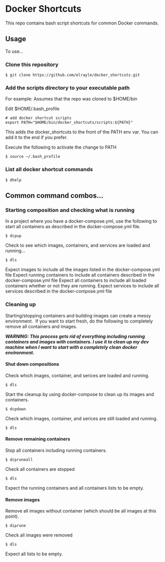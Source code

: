 # Docker Shortcuts

This repo contains bash script shortcuts for common Docker commands.  

## Usage

To use...

### Clone this repository

```
$ git clone https://github.com/elrayle/docker_shortcuts.git
```

### Add the scripts directory to your executable path

For example: Assumes that the repo was cloned to $HOME/bin

Edit $HOME/.bash_profile
```
# add docker shortcut scripts
export PATH="$HOME/bin/docker_shortcuts/scripts:${PATH}"
```

This adds the docker_shortcuts to the front of the PATH env var.  You can add it to the end if you prefer.

Execute the following to activate the change to PATH

```
$ source ~/.bash_profile
```

### List all docker shortcut commands

```
$ dhelp
``` 

## Common command combos...

### Starting composition and checking what is running

In a project where you have a docker-compose.yml, use the following to start all containers as described in the docker-compose.yml file.

```
$ dcpup
```

Check to see which images, containers, and services are loaded and running...

```
$ dls
```

Expect images to include all the images listed in the docker-compose.yml file
Expect running containers to include all containers described in the docker-compose.yml file
Expect all containers to include all loaded containers whether or not they are running.
Expect services to include all services described in the docker-compose.yml file

### Cleaning up

Starting/stopping containers and building images can create a messy environment.  If you want to start fresh, do the following to completely remove all containers and images.

***WARNING: This process gets rid of everything including running containers and images with containers.  I use it to clean up my dev machine when I want to start with a completely clean docker environment.***

#### Shut down compositions

Check which images, container, and serices are loaded and running.

```
$ dls
```

Start the cleanup by using docker-compose to clean up its images and containers.

```
$ dcpdown
```

Check which images, container, and serices are still loaded and running.

```
$ dls
```

#### Remove remaining containers

Stop all containers including running containers.

```
$ dcpruneall
```

Check all containers are stopped

```
$ dls
```

Expect the running containers and all containers lists to be empty.


#### Remove images

Remove all images without container (which should be all images at this point).

```
$ diprune
```

Check all images were removed

```
$ dls
```

Expect all lists to be empty.
